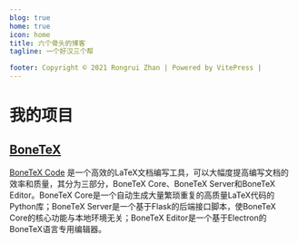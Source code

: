 ```yaml
---
blog: true
home: true
icon: home
title: 六个骨头的博客
tagline: 一个好汉三个帮

footer: Copyright © 2021 Rongrui Zhan | Powered by VitePress | 
---
```

<!-- # 学习笔记
## [有理分式分解的一种快捷方法](notes/electronic/有理分式分解的一种快捷方法)
在学习信号与系统等学科时，我们经常会遇到有理分式分解的问题。
通常情况下，对于分母为若干一次式的乘积的情况，我们可以通过留数法快速分解，
然而，对于分母含有二次式的情况，教科书上却鲜有提及。
我在多次遇到次此类问题后，认为可能会存在更快速的方法，通过几天的研究，总结一种快捷方法，并对其进行了证明。 -->
# 我的项目
## [BoneTeX](/bonetex)
[BoneTeX Code](https://www.wolai.com/7DqSZZT39VJu4hWBnGLTDk) 是一个高效的LaTeX文档编写工具，可以大幅度提高编写文档的效率和质量，其分为三部分，BoneTeX Core、BoneTeX Server和BoneTeX Editor。BoneTeX Core是一个自动生成大量繁琐重复的高质量LaTeX代码的Python库；BoneTeX Server是一个基于Flask的后端接口脚本，使BoneTeX Core的核心功能与本地环境无关；BoneTeX Editor是一个基于Electron的BoneTeX语言专用编辑器。

<!-- # 网址导航
## [BoneTeX](/bonetex)
[BoneTeX Code](https://www.wolai.com/7DqSZZT39VJu4hWBnGLTDk) 是一个高效的LaTeX文档编写工具，可以大幅度提高编写文档的效率和质量，其分为三部分，BoneTeX Core、BoneTeX Server和BoneTeX Editor。BoneTeX Core是一个自动生成大量繁琐重复的高质量LaTeX代码的Python库；BoneTeX Server是一个基于Flask的后端接口脚本，使BoneTeX Core的核心功能与本地环境无关；BoneTeX Editor是一个基于Electron的BoneTeX语言专用编辑器。 -->
<!-- <iframe id="iframe" height=350 width=80% frameborder=0 allowfullscreen="true" src="/demo/index.html">  
 </iframe> -->
 
<!-- nohup yarn docs:dev --port 8080 & -->